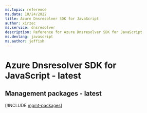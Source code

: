```yaml
---
ms.topic: reference
ms.data: 10/24/2022
title: Azure Dnsresolver SDK for JavaScript
author: xirzec
ms.service: dnsresolver
description: Reference for Azure Dnsresolver SDK for JavaScript
ms.devlang: javascript
ms.author: jeffish
---
```

# Azure Dnsresolver SDK for JavaScript - latest

## Management packages - latest
[!INCLUDE [mgmt-packages](dnsresolver-mgmt-index.md)]